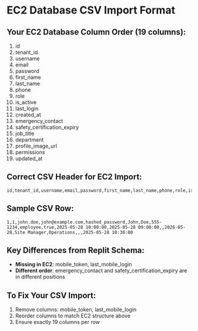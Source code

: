 # EC2 Database CSV Import Format

## Your EC2 Database Column Order (19 columns):
1. id
2. tenant_id
3. username
4. email
5. password
6. first_name
7. last_name
8. phone
9. role
10. is_active
11. last_login
12. created_at
13. emergency_contact
14. safety_certification_expiry
15. job_title
16. department
17. profile_image_url
18. permissions
19. updated_at

## Correct CSV Header for EC2 Import:
```csv
id,tenant_id,username,email,password,first_name,last_name,phone,role,is_active,last_login,created_at,emergency_contact,safety_certification_expiry,job_title,department,profile_image_url,permissions,updated_at
```

## Sample CSV Row:
```csv
1,1,john.doe,john@example.com,hashed_password,John,Doe,555-1234,employee,true,2025-05-28 10:00:00,2025-05-28 09:00:00,,2026-05-28,Site Manager,Operations,,,2025-05-28 10:30:00
```

## Key Differences from Replit Schema:
- **Missing in EC2**: mobile_token, last_mobile_login
- **Different order**: emergency_contact and safety_certification_expiry are in different positions

## To Fix Your CSV Import:
1. Remove columns: mobile_token, last_mobile_login
2. Reorder columns to match EC2 structure above
3. Ensure exactly 19 columns per row